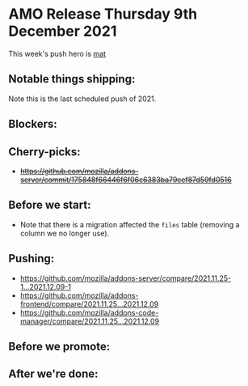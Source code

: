 # AMO Release Thursday 9th December 2021

This week's push hero is [mat](https://github.com/diox)

## Notable things shipping:

Note this is the last scheduled push of 2021.

## Blockers:

## Cherry-picks:
- ~~https://github.com/mozilla/addons-server/commit/175848f66446f6f06c6383ba79cef87d59fd0516~~

## Before we start:
- Note that there is a migration affected the `files` table (removing a column we no longer use).

## Pushing:

- https://github.com/mozilla/addons-server/compare/2021.11.25-1...2021.12.09-1
- https://github.com/mozilla/addons-frontend/compare/2021.11.25...2021.12.09
- https://github.com/mozilla/addons-code-manager/compare/2021.11.25...2021.12.09

## Before we promote:

## After we're done:


